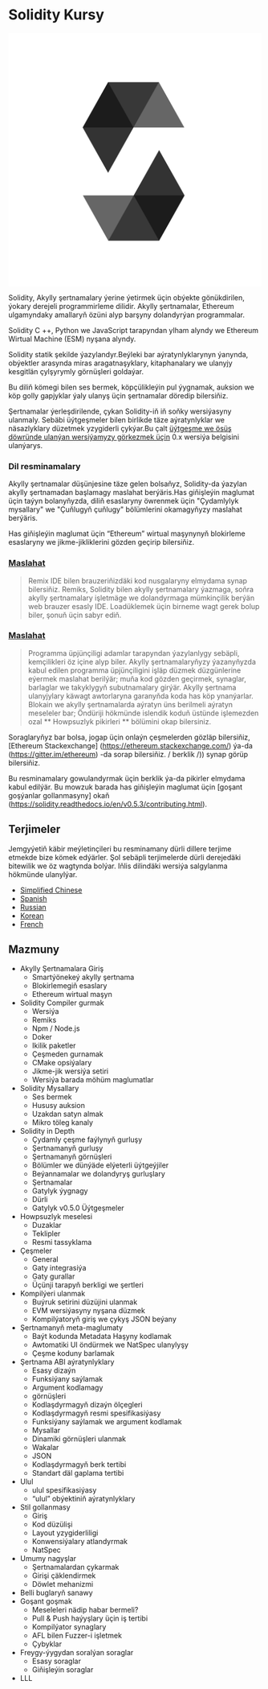  # Solidity Kursy

<img src="image/logo.svg" align="center" alt="drawing" />

Solidity, Akylly şertnamalary ýerine ýetirmek üçin obýekte gönükdirilen, ýokary derejeli programmirleme dilidir. Akylly şertnamalar, Ethereum ulgamyndaky amallaryň özüni alyp barşyny dolandyrýan programmalar.

Solidity C ++, Python we JavaScript tarapyndan ylham alyndy we Ethereum Wirtual Machine (ESM) nyşana alyndy.

Solidity statik şekilde ýazylandyr.Beýleki bar aýratynlyklarynyn ýanynda, obýektler arasynda miras aragatnaşyklary, kitaphanalary we ulanyjy kesgitlän çylşyrymly görnüşleri goldaýar.

Bu diliň kömegi bilen ses bermek, köpçülikleýin pul ýygnamak, auksion we köp golly gapjyklar ýaly ulanyş üçin şertnamalar döredip bilersiňiz.

Şertnamalar ýerleşdirilende, çykan Solidity-iň iň soňky wersiýasyny ulanmaly. Sebäbi üýtgeşmeler bilen birlikde täze aýratynlyklar we näsazlyklary düzetmek yzygiderli çykýar.Bu çalt
[üýtgeşme we ösüş döwründe ulanýan wersiýamyzy görkezmek üçin](https://semver.org/#spec-item-4) 0.x wersiýa belgisini ulanýarys.


### Dil resminamalary
Akylly şertnamalar düşünjesine täze gelen bolsaňyz, Solidity-da ýazylan akylly şertnamadan başlamagy maslahat berýäris.Has giňişleýin maglumat üçin taýyn bolanyňyzda, diliň esaslaryny öwrenmek üçin "Çydamlylyk mysallary" we "Çuňlugyň çuňlugy" bölümlerini okamagyňyzy maslahat berýäris.

Has giňişleýin maglumat üçin “Ethereum” wirtual maşynynyň blokirleme esaslaryny we jikme-jikliklerini gözden geçirip bilersiňiz.

### [Maslahat](#)
> Remix IDE bilen brauzeriňizdäki kod nusgalaryny elmydama synap bilersiňiz. Remiks, Solidity bilen akylly şertnamalary ýazmaga, soňra akylly şertnamalary işletmäge we dolandyrmaga mümkinçilik berýän web brauzer esasly IDE. Loadüklemek üçin birneme wagt gerek bolup biler, şonuň üçin sabyr ediň.

### [Maslahat](#)
> Programma üpjünçiligi adamlar tarapyndan ýazylanlygy sebäpli, kemçilikleri öz içine alyp biler. Akylly şertnamalaryňyzy ýazanyňyzda kabul edilen programma üpjünçiligini işläp düzmek düzgünlerine eýermek maslahat berilýär; muňa kod gözden geçirmek, synaglar, barlaglar we takyklygyň subutnamalary girýär. Akylly şertnama ulanyjylary käwagt awtorlaryna garanyňda koda has köp ynanýarlar. Blokain we akylly şertnamalarda aýratyn üns berilmeli aýratyn meseleler bar; Öndüriji hökmünde islendik koduň üstünde işlemezden ozal ** Howpsuzlyk pikirleri ** bölümini okap bilersiniz.

Soraglaryňyz bar bolsa, jogap üçin onlaýn çeşmelerden gözläp bilersiňiz, [Ethereum Stackexchange] (https://ethereum.stackexchange.com/) ýa-da (https://gitter.im/ethereum) -da sorap bilersiňiz. / berklik /)) synap görüp bilersiňiz.

Bu resminamalary gowulandyrmak üçin berklik ýa-da pikirler elmydama kabul edilýär. Bu mowzuk barada has giňişleýin maglumat üçin [goşant goşýanlar gollanmasyny] okaň (https://solidity.readthedocs.io/en/v0.5.3/contributing.html).

## Terjimeler

Jemgyýetiň käbir meýletinçileri bu resminamany dürli dillere terjime etmekde bize kömek edýärler. Şol sebäpli terjimelerde dürli derejedäki bitewilik we öz wagtynda bolýar. Iňlis dilindäki wersiýa salgylanma hökmünde ulanylýar.

+ [Simplified Chinese](https://solidity-cn.readthedocs.io/zh/develop/)
+ [Spanish](https://solidity-es.readthedocs.io/)
+ [Russian](https://github.com/ethereum/wiki/wiki/%5BRussian%5D-%D0%A0%D1%83%D0%BA%D0%BE%D0%B2%D0%BE%D0%B4%D1%81%D1%82%D0%B2%D0%BE-%D0%BF%D0%BE-Solidity) 
+ [Korean](http://solidity-kr.readthedocs.io/)
+ [French](http://solidity-fr.readthedocs.io/)

## Mazmuny

+ Akylly Şertnamalara Giriş
  - Smartýönekeý akylly şertnama
  - Blokirlemegiň esaslary
  - Ethereum wirtual maşyn
+ Solidity Compiler gurmak
  - Wersiýa
  - Remiks
  - Npm / Node.js
  - Doker
  - Ikilik paketler
  - Çeşmeden gurnamak
  - CMake opsiýalary
  - Jikme-jik wersiýa setiri
  - Wersiýa barada möhüm maglumatlar
+ Solidity Mysallary
  - Ses bermek
  - Hususy auksion
  - Uzakdan satyn almak
  - Mikro töleg kanaly
+ Solidity in Depth 
  - Çydamly çeşme faýlynyň gurluşy
  - Şertnamanyň gurluşy
  - Şertnamanyň görnüşleri
  - Bölümler we dünýäde elýeterli üýtgeýjiler
  - Beýannamalar we dolandyryş gurluşlary
  - Şertnamalar
  - Gatylyk ýygnagy
  - Dürli
  - Gatylyk v0.5.0 Üýtgeşmeler
+ Howpsuzlyk meselesi
  - Duzaklar
  - Teklipler
  - Resmi tassyklama
+ Çeşmeler
  - General
  - Gaty integrasiýa
  - Gaty gurallar
  - Üçünji tarapyň berkligi we şertleri
+ Kompilýeri ulanmak
  - Buýruk setirini düzüjini ulanmak
  - EVM wersiýasyny nyşana düzmek
  - Kompilýatoryň giriş we çykyş JSON beýany
+ Şertnamanyň meta-maglumaty
  - Baýt kodunda Metadata Haşyny kodlamak
  - Awtomatiki UI öndürmek we NatSpec ulanylyşy
  - Çeşme koduny barlamak
+ Şertnama ABI aýratynlyklary
  - Esasy dizaýn
  - Funksiýany saýlamak
  - Argument kodlamagy
  - görnüşleri
  - Kodlaşdyrmagyň dizaýn ölçegleri
  - Kodlaşdyrmagyň resmi spesifikasiýasy
  - Funksiýany saýlamak we argument kodlamak
  - Mysallar
  - Dinamiki görnüşleri ulanmak
  - Wakalar
  - JSON
  - Kodlaşdyrmagyň berk tertibi
  - Standart däl gaplama tertibi
+ Ulul
  - ulul spesifikasiýasy
  - “ulul” obýektiniň aýratynlyklary
+ Stil gollanmasy
  - Giriş
  - Kod düzülişi
  - Layout yzygiderliligi
  - Konwensiýalary atlandyrmak
  - NatSpec
+ Umumy nagyşlar
  - Şertnamalardan çykarmak
  - Girişi çäklendirmek
  - Döwlet mehanizmi
+ Belli buglaryň sanawy
+ Goşant goşmak
  - Meseleleri nädip habar bermeli?
  - Pull & Push haýyşlary üçin iş tertibi
  - Kompilýator synaglary
  - AFL bilen Fuzzer-i işletmek
  - Çybyklar
+ Freygy-ýygydan soralýan soraglar
  - Esasy soraglar
  - Giňişleýin soraglar
+ LLL

